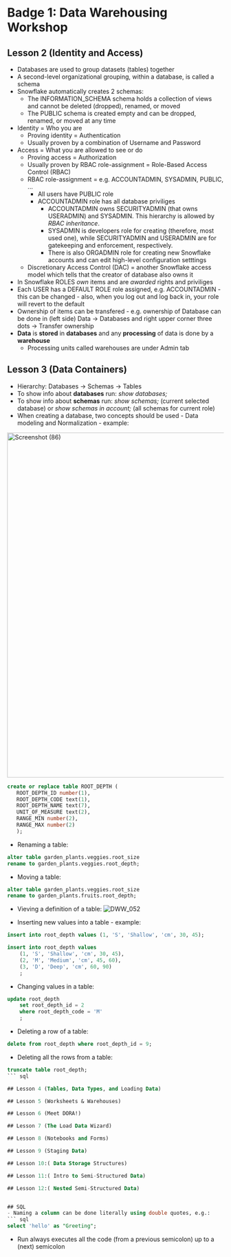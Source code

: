 # Badge 1: Data Warehousing Workshop

## Lesson 2 (Identity and Access)
- Databases are used to group datasets (tables) together
- A second-level organizational grouping, within a database, is called a schema
- Snowflake automatically creates 2 schemas:
  - The INFORMATION_SCHEMA schema holds a collection of views and cannot be deleted (dropped), renamed, or moved
  - The PUBLIC schema is created empty and can be dropped, renamed, or moved at any time
- Identity = Who you are
  - Proving identity = Authentication
  - Usually proven by a combination of Username and Password
- Access = What you are allowed to see or do
  - Proving access = Authorization
  - Usually proven by RBAC role-assignment = Role-Based Access Control (RBAC)
  - RBAC role-assignment = e.g. ACCOUNTADMIN, SYSADMIN, PUBLIC, ...
    - All users have PUBLIC role
    - ACCOUNTADMIN role has all database priviliges
      - ACCOUNTADMIN owns SECURITYADMIN (that owns USERADMIN) and SYSADMIN. This hierarchy is allowed by _RBAC inheritance_.
      - SYSADMIN is developers role for creating (therefore, most used one), while SECURITYADMIN and USERADMIN are for gatekeeping and enforcement, respectively.
      - There is also ORGADMIN role for creating new Snowflake accounts and can edit high-level configuration setttings
  - Discretionary Access Control (DAC) = another Snowflake access model which tells that the creator of database also owns it
- In Snowflake ROLES *own* items and are *awarded* rights and priviliges
- Each USER has a DEFAULT ROLE role assigned, e.g. ACCOUNTADMIN - this can be changed - also, when you log out and log back in, your role will revert to the default
- Ownership of items can be transfered - e.g. ownership of Database can be done in (left side) Data -> Databases and right upper corner three dots -> Transfer ownership
- **Data** is **stored** in **databases** and any **processing** of data is done by a **warehouse**
  - Processing units called warehouses are under Admin tab

## Lesson 3 (Data Containers)
- Hierarchy: Databases -> Schemas -> Tables
- To show info about **databases** run: _show databases;_
- To show info about **schemas** run: _show schemas;_ (current selected database) or _show schemas in account;_ (all schemas for current role)
- When creating a database, two concepts should be used - Data modeling and Normalization - example:

<img width="800" alt="Screenshot (86)" src="https://github.com/user-attachments/assets/ffde8f2f-686b-40d4-9594-8a06bc8557fb" />

``` SQL
create or replace table ROOT_DEPTH (
   ROOT_DEPTH_ID number(1), 
   ROOT_DEPTH_CODE text(1), 
   ROOT_DEPTH_NAME text(7), 
   UNIT_OF_MEASURE text(2),
   RANGE_MIN number(2),
   RANGE_MAX number(2)
   );
```

- Renaming a table:
``` sql
alter table garden_plants.veggies.root_size
rename to garden_plants.veggies.root_depth;
```

- Moving a table:
``` sql
alter table garden_plants.veggies.root_size
rename to garden_plants.fruits.root_depth;
```

- Vieving a definition of a table:
![DWW_052](https://github.com/user-attachments/assets/d01a112d-4570-4ccd-b2c4-f08d63382f47)

- Inserting new values into a table - example:
``` sql
insert into root_depth values (1, 'S', 'Shallow', 'cm', 30, 45);

insert into root_depth values
    (1, 'S', 'Shallow', 'cm', 30, 45),
    (2, 'M', 'Medium', 'cm', 45, 60),
    (3, 'D', 'Deep', 'cm', 60, 90)
    ;
```

- Changing values in a table:
``` sql
update root_depth
    set root_depth_id = 2
    where root_depth_code = 'M'
    ;
```

- Deleting a row of a table:
``` sql
delete from root_depth where root_depth_id = 9;
```

- Deleting all the rows from a table:
``` sql
truncate table root_depth;
``` sql

## Lesson 4 (Tables, Data Types, and Loading Data)

## Lesson 5 (Worksheets & Warehouses)

## Lesson 6 (Meet DORA!)

## Lesson 7 (The Load Data Wizard)

## Lesson 8 (Notebooks and Forms)

## Lesson 9 (Staging Data)

## Lesson 10:( Data Storage Structures)

## Lesson 11:( Intro to Semi-Structured Data)

## Lesson 12:( Nested Semi-Structured Data)


## SQL
- Naming a column can be done literally using double quotes, e.g.:
``` sql
select 'hello' as "Greeting";
```

- Run always executes all the code (from a previous semicolon) up to a (next) semicolon
